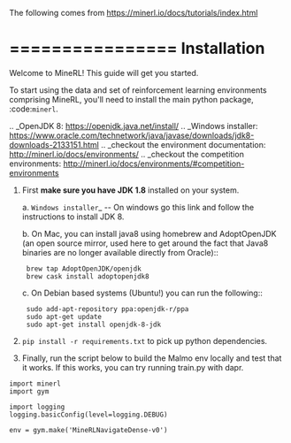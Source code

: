 The following comes from https://minerl.io/docs/tutorials/index.html

================
Installation
================

Welcome to MineRL! This guide will get you started.


To start using the data and set of reinforcement learning
environments comprising MineRL, you'll need to install the
main python package, :code:`minerl`.

.. _OpenJDK 8: https://openjdk.java.net/install/
.. _Windows installer: https://www.oracle.com/technetwork/java/javase/downloads/jdk8-downloads-2133151.html
.. _checkout the environment documentation: http://minerl.io/docs/environments/
.. _checkout the competition environments: http://minerl.io/docs/environments/#competition-environments

1. First **make sure you have JDK 1.8** installed on your
   system.

   a. `Windows installer`_  -- On windows go this link and follow the
      instructions to install JDK 8.

   b. On Mac, you can install java8 using homebrew and AdoptOpenJDK (an open source mirror, used here to get around the fact that Java8 binaries are no longer available directly from Oracle)::

        brew tap AdoptOpenJDK/openjdk
        brew cask install adoptopenjdk8

   c. On Debian based systems (Ubuntu!) you can run the following::

        sudo add-apt-repository ppa:openjdk-r/ppa
        sudo apt-get update
        sudo apt-get install openjdk-8-jdk
        
2. `pip install -r requirements.txt` to pick up python dependencies.
3. Finally, run the script below to build the Malmo env locally and test that it works. If this works, you can try running train.py with dapr.

```
import minerl
import gym

import logging
logging.basicConfig(level=logging.DEBUG)

env = gym.make('MineRLNavigateDense-v0')
```
